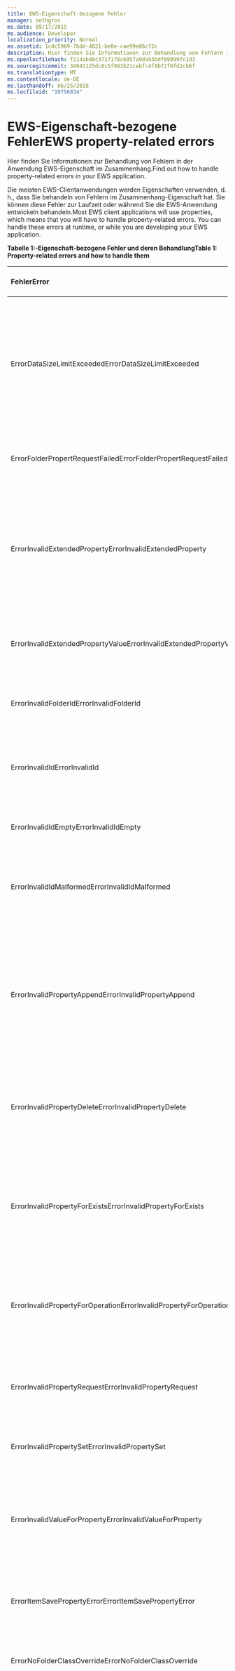 ```yaml
---
title: EWS-Eigenschaft-bezogene Fehler
manager: sethgros
ms.date: 09/17/2015
ms.audience: Developer
localization_priority: Normal
ms.assetid: 1c4c5969-7bdd-4021-be0e-cae99e86cf2c
description: Hier finden Sie Informationen zur Behandlung von Fehlern in der Anwendung EWS-Eigenschaft im Zusammenhang.
ms.openlocfilehash: f214ab40c3717178c6957a9da93bdf89999fc1d3
ms.sourcegitcommit: 34041125dc8c5f993b21cebfc4f8b72f0fd2cb6f
ms.translationtype: MT
ms.contentlocale: de-DE
ms.lasthandoff: 06/25/2018
ms.locfileid: "19756834"
---
```

# <a name="ews-property-related-errors"></a><span data-ttu-id="61471-103">EWS-Eigenschaft-bezogene Fehler</span><span class="sxs-lookup"><span data-stu-id="61471-103">EWS property-related errors</span></span>

<span data-ttu-id="61471-104">Hier finden Sie Informationen zur Behandlung von Fehlern in der Anwendung EWS-Eigenschaft im Zusammenhang.</span><span class="sxs-lookup"><span data-stu-id="61471-104">Find out how to handle property-related errors in your EWS application.</span></span>
  
<span data-ttu-id="61471-p101">Die meisten EWS-Clientanwendungen werden Eigenschaften verwenden, d. h., dass Sie behandeln von Fehlern im Zusammenhang-Eigenschaft hat. Sie können diese Fehler zur Laufzeit oder während Sie die EWS-Anwendung entwickeln behandeln.</span><span class="sxs-lookup"><span data-stu-id="61471-p101">Most EWS client applications will use properties, which means that you will have to handle property-related errors. You can handle these errors at runtime, or while you are developing your EWS application.</span></span>
  
<span data-ttu-id="61471-107">**Tabelle 1:-Eigenschaft-bezogene Fehler und deren Behandlung**</span><span class="sxs-lookup"><span data-stu-id="61471-107">**Table 1: Property-related errors and how to handle them**</span></span>

|<span data-ttu-id="61471-108">**Fehler**</span><span class="sxs-lookup"><span data-stu-id="61471-108">**Error**</span></span>|<span data-ttu-id="61471-109">**Ein Versuch verursacht...**</span><span class="sxs-lookup"><span data-stu-id="61471-109">**Caused by an attempt to…**</span></span>|<span data-ttu-id="61471-110">**Behandeln von...**</span><span class="sxs-lookup"><span data-stu-id="61471-110">**Handle it by…**</span></span>|
|:-----|:-----|:-----|
|<span data-ttu-id="61471-111">ErrorDataSizeLimitExceeded</span><span class="sxs-lookup"><span data-stu-id="61471-111">ErrorDataSizeLimitExceeded</span></span>  <br/> |<span data-ttu-id="61471-112">Festlegen einer Eigenschaft mit einem Wert, der die maximale Größe für die Eigenschaft überschreitet, oder die Eigenschaft wird nicht unterstützt, wie etwa Ordnereigenschaften streaming.</span><span class="sxs-lookup"><span data-stu-id="61471-112">Set a property with a value that exceeds the maximum size for the property or the property does not support streaming, such as folder properties.</span></span>  <br/> |<span data-ttu-id="61471-113">Einschränken der Größe von Daten, legen Sie für die Eigenschaft.</span><span class="sxs-lookup"><span data-stu-id="61471-113">Limiting the size of data you set on the property.</span></span>  <br/> |
|<span data-ttu-id="61471-114">ErrorFolderPropertRequestFailed</span><span class="sxs-lookup"><span data-stu-id="61471-114">ErrorFolderPropertRequestFailed</span></span>  <br/> |<span data-ttu-id="61471-115">Rufen Sie eine Eigenschaft, die konnten nicht abgerufen werden.</span><span class="sxs-lookup"><span data-stu-id="61471-115">Get a property that could not be retrieved.</span></span>  <br/> |<span data-ttu-id="61471-116">Gibt an, dass die Eigenschaft kann nicht abgerufen werden.</span><span class="sxs-lookup"><span data-stu-id="61471-116">Indicating that the property cannot be retrieved.</span></span>  <br/> |
|<span data-ttu-id="61471-117">ErrorInvalidExtendedProperty</span><span class="sxs-lookup"><span data-stu-id="61471-117">ErrorInvalidExtendedProperty</span></span>  <br/> |<span data-ttu-id="61471-118">Legen Sie eine ungültige Kombination der Werte der erweiterten Eigenschaft oder die Ergebnisse in einer erweiterten Eigenschaft Uniform Resource Identifier (URI) ist ungültig.</span><span class="sxs-lookup"><span data-stu-id="61471-118">Set an invalid combination of extended property values or results in an invalid extended property Uniform Resource Identifier (URI).</span></span>  <br/> |<span data-ttu-id="61471-119">Der Wert der erweiterten Eigenschaft überprüfen.</span><span class="sxs-lookup"><span data-stu-id="61471-119">Checking the extended property value.</span></span>  <br/> |
|<span data-ttu-id="61471-120">ErrorInvalidExtendedPropertyValue</span><span class="sxs-lookup"><span data-stu-id="61471-120">ErrorInvalidExtendedPropertyValue</span></span>  <br/> |<span data-ttu-id="61471-121">Festlegen der Wert einer erweiterten Eigenschaft, der den angegebenen Typ nicht entsprechen</span><span class="sxs-lookup"><span data-stu-id="61471-121">Set an extended property value that does not match the specified type</span></span>  <br/> |<span data-ttu-id="61471-122">Aktualisieren von Code, um zu prüfen, ob matching-Typen.</span><span class="sxs-lookup"><span data-stu-id="61471-122">Updating your code to check for matching types.</span></span>  <br/> |
|<span data-ttu-id="61471-123">ErrorInvalidFolderId</span><span class="sxs-lookup"><span data-stu-id="61471-123">ErrorInvalidFolderId</span></span>  <br/> |<span data-ttu-id="61471-124">Legen Sie die Struktur der Ordner-ID auf einem ungültigen Formular.</span><span class="sxs-lookup"><span data-stu-id="61471-124">Set the structure of a folder identifier to an invalid form.</span></span>  <br/> |<span data-ttu-id="61471-125">Verwenden von Bezeichnern nur zurückgegeben von EWS.</span><span class="sxs-lookup"><span data-stu-id="61471-125">Only using identifiers returned by EWS.</span></span>  <br/> |
|<span data-ttu-id="61471-126">ErrorInvalidId</span><span class="sxs-lookup"><span data-stu-id="61471-126">ErrorInvalidId</span></span>  <br/> |<span data-ttu-id="61471-127">Legen Sie die Struktur der einen Bezeichner und/oder ändern Sie Schlüssel in einem ungültigen Formular.</span><span class="sxs-lookup"><span data-stu-id="61471-127">Set the structure of an identifier and/or change key to an invalid form.</span></span>  <br/> |<span data-ttu-id="61471-128">Verwenden von Bezeichnern nur zurückgegeben von EWS.</span><span class="sxs-lookup"><span data-stu-id="61471-128">Only using identifiers returned by EWS.</span></span>  <br/> |
|<span data-ttu-id="61471-129">ErrorInvalidIdEmpty</span><span class="sxs-lookup"><span data-stu-id="61471-129">ErrorInvalidIdEmpty</span></span>  <br/> |<span data-ttu-id="61471-130">Legen Sie einer leere einen Bezeichner.</span><span class="sxs-lookup"><span data-stu-id="61471-130">Set an empty an identifier.</span></span>  <br/> |<span data-ttu-id="61471-131">Durch Festlegen des Bezeichners mit einem gültigen Bezeichner Elements oder Ordners.</span><span class="sxs-lookup"><span data-stu-id="61471-131">Setting the identifier with a valid item or folder identifier.</span></span>  <br/> |
|<span data-ttu-id="61471-132">ErrorInvalidIdMalformed</span><span class="sxs-lookup"><span data-stu-id="61471-132">ErrorInvalidIdMalformed</span></span>  <br/> |<span data-ttu-id="61471-133">Legen Sie die Struktur der einen Bezeichner und/oder ändern Sie Schlüssel in einem ungültigen Formular.</span><span class="sxs-lookup"><span data-stu-id="61471-133">Set the structure of an identifier and/or change key to an invalid form.</span></span>  <br/> |<span data-ttu-id="61471-134">Verwenden von Bezeichnern nur zurückgegeben von EWS.</span><span class="sxs-lookup"><span data-stu-id="61471-134">Only using identifiers returned by EWS.</span></span>  <br/> |
|<span data-ttu-id="61471-135">ErrorInvalidPropertyAppend</span><span class="sxs-lookup"><span data-stu-id="61471-135">ErrorInvalidPropertyAppend</span></span>  <br/> |<span data-ttu-id="61471-136">Fügen Sie eine Eigenschaft, die anhängen nicht unterstützt.</span><span class="sxs-lookup"><span data-stu-id="61471-136">Append a property that does not support appending.</span></span>  <br/> |<span data-ttu-id="61471-137">Aktualisieren des Codes, damit nur versucht wird, fügen Sie der empfängerauflistung-Eigenschaften (an, Cc und Bcc), Attendee-Auflistung: Eigenschaften Werte (erforderlich, Optional, Ressourcen), Body-Eigenschaft und die ReplyTo-Eigenschaft.</span><span class="sxs-lookup"><span data-stu-id="61471-137">Updating your code so that it only attempts to append values to the recipient collection properties (To, Cc, Bcc), Attendee collection properties (Required, Optional, Resources), Body property, and the ReplyTo property.</span></span>  <br/> |
|<span data-ttu-id="61471-138">ErrorInvalidPropertyDelete</span><span class="sxs-lookup"><span data-stu-id="61471-138">ErrorInvalidPropertyDelete</span></span>  <br/> |<span data-ttu-id="61471-139">Löschen einer Eigenschaft, die Löschen nicht unterstützt.</span><span class="sxs-lookup"><span data-stu-id="61471-139">Delete a property that does not support deleting.</span></span>  <br/> |<span data-ttu-id="61471-p102">Aktualisieren den Code, um nicht versuchen, die Eigenschaft zu löschen. Der Ordner und Element-IDs können beispielsweise können nicht gelöscht werden.</span><span class="sxs-lookup"><span data-stu-id="61471-p102">Updating your code to not try to delete the property. For example, the folder and item identifiers cannot be deleted.</span></span>  <br/> |
|<span data-ttu-id="61471-142">ErrorInvalidPropertyForExists</span><span class="sxs-lookup"><span data-stu-id="61471-142">ErrorInvalidPropertyForExists</span></span>  <br/> |<span data-ttu-id="61471-143">Legen Sie eine Einschränkung diese existenzielle je Suche für eine Flag-basierte-Eigenschaft.</span><span class="sxs-lookup"><span data-stu-id="61471-143">Set an existential based search restriction on a flag-based property.</span></span>  <br/> |<span data-ttu-id="61471-p103">Aktualisieren den Code, um das Flag-basierte Eigenschaften nicht in eine Einschränkung diese existenzielle je Suche verwenden. Flag-basierte Eigenschaften sind IsDraft, IsSubmitted, IsUnmodified, IsResend und IsFromMe.</span><span class="sxs-lookup"><span data-stu-id="61471-p103">Updating your code to not use flag-based properties in an existential based search restriction. Flag-based properties are IsDraft, IsSubmitted, IsUnmodified, IsResend, and IsFromMe.</span></span>  <br/> |
|<span data-ttu-id="61471-146">ErrorInvalidPropertyForOperation</span><span class="sxs-lookup"><span data-stu-id="61471-146">ErrorInvalidPropertyForOperation</span></span>  <br/> |<span data-ttu-id="61471-147">Bearbeiten einer Eigenschaft eines Elements oder Ordners, der von der Operation nicht unterstützt wird.</span><span class="sxs-lookup"><span data-stu-id="61471-147">Act on a property of an item or folder that is not supported by the operation.</span></span>  <br/> |<span data-ttu-id="61471-148">Aktualisieren den Code, um die Eigenschaft mit dem Vorgang nicht zugegriffen werden, die den Fehler verursacht hat.</span><span class="sxs-lookup"><span data-stu-id="61471-148">Updating your code to not access the property with the operation that caused the error.</span></span>  <br/> |
|<span data-ttu-id="61471-149">ErrorInvalidPropertyRequest</span><span class="sxs-lookup"><span data-stu-id="61471-149">ErrorInvalidPropertyRequest</span></span>  <br/> |<span data-ttu-id="61471-150">Geben Sie eine Eigenschaft in der Anforderung, die für den jeweiligen Elementtyp nicht unterstützt wird.</span><span class="sxs-lookup"><span data-stu-id="61471-150">Specify a property in the request that is not supported for the item type.</span></span>  <br/> |<span data-ttu-id="61471-151">Aktualisieren den Code, um nicht auf die Eigenschaft mit dem Vorgang zuzugreifen versuchen.</span><span class="sxs-lookup"><span data-stu-id="61471-151">Updating your code to not try to access the property with the operation.</span></span>  <br/> |
|<span data-ttu-id="61471-152">ErrorInvalidPropertySet</span><span class="sxs-lookup"><span data-stu-id="61471-152">ErrorInvalidPropertySet</span></span>  <br/> |<span data-ttu-id="61471-153">Festlegen Sie eine nur-Lese-Eigenschaft.</span><span class="sxs-lookup"><span data-stu-id="61471-153">Set a read-only property.</span></span>  <br/> |<span data-ttu-id="61471-154">Aktualisieren den Code, um nicht versuchen, die Eigenschaft festzulegen.</span><span class="sxs-lookup"><span data-stu-id="61471-154">Updating your code to not try to set the property.</span></span>  <br/> |
|<span data-ttu-id="61471-155">ErrorInvalidValueForProperty</span><span class="sxs-lookup"><span data-stu-id="61471-155">ErrorInvalidValueForProperty</span></span>  <br/> |<span data-ttu-id="61471-156">Vergleichen Sie den Wert einer Eigenschaft in einer Suche Einschränkung, bei denen der Vergleichswert nicht den Eigenschaftentyp übereinstimmen.</span><span class="sxs-lookup"><span data-stu-id="61471-156">Compare a property value in a search restriction where the comparison value does not match the property type.</span></span>  <br/> |<span data-ttu-id="61471-157">Aktualisieren von Code, um zu prüfen, ob Typenkonflikt Eigenschaft.</span><span class="sxs-lookup"><span data-stu-id="61471-157">Updating your code to check for property type mismatch.</span></span>  <br/> |
|<span data-ttu-id="61471-158">ErrorItemSavePropertyError</span><span class="sxs-lookup"><span data-stu-id="61471-158">ErrorItemSavePropertyError</span></span>  <br/> |<span data-ttu-id="61471-159">Speichern eines Elements oder Ordners mit ungültigen Werten.</span><span class="sxs-lookup"><span data-stu-id="61471-159">Save an item or folder with invalid property values.</span></span>  <br/> |<span data-ttu-id="61471-160">Überprüfen die Eigenschaftswerte und Typen vor dem Senden in einer Anforderung an.</span><span class="sxs-lookup"><span data-stu-id="61471-160">Checking the property values and types before submitting them in a request.</span></span>  <br/> |
|<span data-ttu-id="61471-161">ErrorNoFolderClassOverride</span><span class="sxs-lookup"><span data-stu-id="61471-161">ErrorNoFolderClassOverride</span></span>  <br/> |<span data-ttu-id="61471-162">Legen Sie die Ordner-Klasse auf einen neuen Ordner, der nicht den Basisordner-Typ ist.</span><span class="sxs-lookup"><span data-stu-id="61471-162">Set the folder class on a new folder that is not the base folder type.</span></span>  <br/> |<span data-ttu-id="61471-163">Verwenden eine generische Ordnertyp, um die Klasse Ordner festzulegen.</span><span class="sxs-lookup"><span data-stu-id="61471-163">Using a generic folder type to set the folder class.</span></span>  <br/> |
|<span data-ttu-id="61471-164">ErrorNoPropertyTagForCustomProperties</span><span class="sxs-lookup"><span data-stu-id="61471-164">ErrorNoPropertyTagForCustomProperties</span></span>  <br/> |<span data-ttu-id="61471-165">Eine benutzerdefinierte erweiterte Eigenschaft zu verweisen, indem dessen Eigenschafts-Tag.</span><span class="sxs-lookup"><span data-stu-id="61471-165">Reference a custom extended property by its property tag.</span></span>  <br/> |<span data-ttu-id="61471-166">Aktualisieren den Code, um die benutzerdefinierten verweisen extended-Eigenschaft von Eigenschaftensatz-ID und den Eigenschaftennamen oder Versendung Eigenschaftenbezeichner.</span><span class="sxs-lookup"><span data-stu-id="61471-166">Updating your code to reference the custom extended property by property set identifier and either the property name or property dispatch identifier.</span></span>  <br/> |
|<span data-ttu-id="61471-167">ErrorObjectTypeChanged</span><span class="sxs-lookup"><span data-stu-id="61471-167">ErrorObjectTypeChanged</span></span>  <br/> |<span data-ttu-id="61471-168">Festlegen Sie oder aktualisieren Sie die Item-Klasse für ein Element, das übereinstimmt mit dieses Schematyps.</span><span class="sxs-lookup"><span data-stu-id="61471-168">Set or update the item class on an item that doesn't match with its schema type.</span></span>  <br/> |<span data-ttu-id="61471-169">Aktualisieren von Code, der Item-Klasse den Elementtyp Schema übereinstimmt.</span><span class="sxs-lookup"><span data-stu-id="61471-169">Updating your code so that item class matches the item schema type.</span></span>  <br/> |
|<span data-ttu-id="61471-170">ErrorPropertyUpdate</span><span class="sxs-lookup"><span data-stu-id="61471-170">ErrorPropertyUpdate</span></span>  <br/> |<span data-ttu-id="61471-171">Aktualisieren Sie eine Eigenschaft mit einer Ungültiger Eigenschaftswert.</span><span class="sxs-lookup"><span data-stu-id="61471-171">Update a property with an invalid property value.</span></span>  <br/> |<span data-ttu-id="61471-172">Überprüfen vor dem Absenden in einer Anforderung [UpdateItem](http://msdn.microsoft.com/library/5d027523-e0bc-4da2-b60b-0cb9fc1fdfe4%28Office.15%29.aspx) Wert der Eigenschaft.</span><span class="sxs-lookup"><span data-stu-id="61471-172">Checking the property value before submitting it in an [UpdateItem](http://msdn.microsoft.com/library/5d027523-e0bc-4da2-b60b-0cb9fc1fdfe4%28Office.15%29.aspx) request.</span></span>  <br/> |
|<span data-ttu-id="61471-173">ErrorRequiredPropertyMissing</span><span class="sxs-lookup"><span data-stu-id="61471-173">ErrorRequiredPropertyMissing</span></span>  <br/> |<span data-ttu-id="61471-174">Senden Sie eine CreateAttachment-Anforderung, die eine erforderliche Eigenschaft fehlt.</span><span class="sxs-lookup"><span data-stu-id="61471-174">Send a CreateAttachment request that is missing a required property.</span></span>  <br/> |<span data-ttu-id="61471-175">Aktualisieren den Code, um die fehlenden Eigenschaftensatz gemäß der Eigenschaftenpfad in der Antwort zurückgegeben.</span><span class="sxs-lookup"><span data-stu-id="61471-175">Updating your code to set the missing property as specified by the property path returned in the response.</span></span>  <br/> |
|<span data-ttu-id="61471-176">ErrorUnsupportedMapiPropertyType</span><span class="sxs-lookup"><span data-stu-id="61471-176">ErrorUnsupportedMapiPropertyType</span></span>  <br/> |<span data-ttu-id="61471-177">Verwenden Sie erweiterte Eigenschaftentypen-Objekt vom Typ, Objektarray, Fehler oder Null.</span><span class="sxs-lookup"><span data-stu-id="61471-177">Use extended property types of type object, object array, error or null.</span></span>  <br/> |<span data-ttu-id="61471-178">Aktualisieren den Code, um die eingeschränkte erweiterte Eigenschaftentypen nicht verwendet werden.</span><span class="sxs-lookup"><span data-stu-id="61471-178">Updating your code to not use the restricted extended property types.</span></span>  <br/> |
|<span data-ttu-id="61471-179">ErrorUnsupportedPathForQuery</span><span class="sxs-lookup"><span data-stu-id="61471-179">ErrorUnsupportedPathForQuery</span></span>  <br/> |<span data-ttu-id="61471-180">Verwenden Sie einen Pfad nicht unterstützte Eigenschaft in einer Einschränkung für die Suche.</span><span class="sxs-lookup"><span data-stu-id="61471-180">Use an unsupported property path in a search restriction.</span></span>  <br/> |<span data-ttu-id="61471-181">Ändern die Einschränkung suchen, um den Eigenschaftentyp Pfad ausschließen.</span><span class="sxs-lookup"><span data-stu-id="61471-181">Changing the search restriction to exclude the unsupported property path.</span></span>  <br/> |
|<span data-ttu-id="61471-182">ErrorUnsupportedPathForSortGroup</span><span class="sxs-lookup"><span data-stu-id="61471-182">ErrorUnsupportedPathForSortGroup</span></span>  <br/> |<span data-ttu-id="61471-183">Verwenden Sie einen Pfad nicht unterstützte Eigenschaft in einer sortierten oder gruppierten Suchanfrage an.</span><span class="sxs-lookup"><span data-stu-id="61471-183">Use an unsupported property path in a sorted or grouped search request.</span></span>  <br/> |<span data-ttu-id="61471-184">Ändern die Einschränkung suchen, um den Eigenschaftentyp Pfad ausschließen.</span><span class="sxs-lookup"><span data-stu-id="61471-184">Changing the search restriction to exclude the unsupported property path.</span></span>  <br/> |
|<span data-ttu-id="61471-185">ErrorUnsupportedTypeForConversion</span><span class="sxs-lookup"><span data-stu-id="61471-185">ErrorUnsupportedTypeForConversion</span></span>  <br/> |<span data-ttu-id="61471-186">Fordern Sie einen Eigenschaftentyp, der XML-Code für EWS in eine Antwort zurückgegeben konvertiert werden kann.</span><span class="sxs-lookup"><span data-stu-id="61471-186">Request a property type that cannot be converted to XML for EWS to return in a response.</span></span>  <br/> |<span data-ttu-id="61471-187">Aktualisieren den Code, um den Eigenschaftentyp nicht anfordern.</span><span class="sxs-lookup"><span data-stu-id="61471-187">Updating your code to not request the unsupported property.</span></span>  <br/> |
|<span data-ttu-id="61471-188">ErrorUpdatePropertyMismatch</span><span class="sxs-lookup"><span data-stu-id="61471-188">ErrorUpdatePropertyMismatch</span></span>  <br/> |<span data-ttu-id="61471-189">Aktualisieren eines Elements oder Ordners, der die Beschreibung ändern, für die nicht die-Eigenschaft entspricht, die zu aktualisierenden angegeben ist.</span><span class="sxs-lookup"><span data-stu-id="61471-189">Update an item or folder the change description for which doesn't match the property that is specified to be updated.</span></span>  <br/> |<span data-ttu-id="61471-190">Ändern den Code, damit die Beschreibung der Änderung des Elements oder Ordners-Typ entspricht, der aktualisiert wird.</span><span class="sxs-lookup"><span data-stu-id="61471-190">Changing your code so that the change description matches the item or folder type that is being updated.</span></span>  <br/> |
   
## <a name="see-also"></a><span data-ttu-id="61471-191">Siehe auch</span><span class="sxs-lookup"><span data-stu-id="61471-191">See also</span></span>


- [<span data-ttu-id="61471-192">Eigenschaften und erweiterte Eigenschaften in EWS in Exchange</span><span class="sxs-lookup"><span data-stu-id="61471-192">Properties and extended properties in EWS in Exchange</span></span>](properties-and-extended-properties-in-ews-in-exchange.md)
    
- [<span data-ttu-id="61471-193">Erste Schritte mit Webdiensten in Exchange</span><span class="sxs-lookup"><span data-stu-id="61471-193">Start using web services in Exchange</span></span>](start-using-web-services-in-exchange.md)
    
- [<span data-ttu-id="61471-194">Entwickeln von Webdienstclients für Exchange</span><span class="sxs-lookup"><span data-stu-id="61471-194">Develop web service clients for Exchange</span></span>](develop-web-service-clients-for-exchange.md)
    


